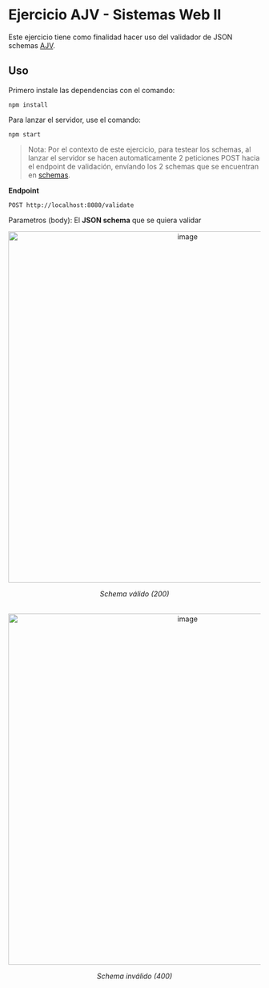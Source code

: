 # Ejercicio AJV - Sistemas Web II

Este ejercicio tiene como finalidad hacer uso del validador de JSON schemas  [AJV](https://ajv.js.org/).

## Uso

Primero instale las dependencias con el comando:
```
npm install
```

Para lanzar el servidor, use el comando:
```
npm start
```

> Nota: Por el contexto de este ejercicio, para testear los schemas, al lanzar el servidor se hacen automaticamente 2 peticiones POST hacia el endpoint de validación, envíando los 2 schemas que se encuentran en [schemas](/schemas).

**Endpoint**

```POST http://localhost:8080/validate```

Parametros (body): El **JSON schema** que se quiera validar

<div align="center">
  <img width="700" alt="image" src="https://github.com/user-attachments/assets/10b425b8-6457-46ab-a207-2eceda8822b2" />
  <p><i>Schema válido (200)</i></p>
  <br>
  <img width="700" alt="image" src="https://github.com/user-attachments/assets/7203dc2d-15f4-4d37-ab0d-0b3b3303ccd5" />
  <p><i>Schema inválido (400)</i></p>
</div>
